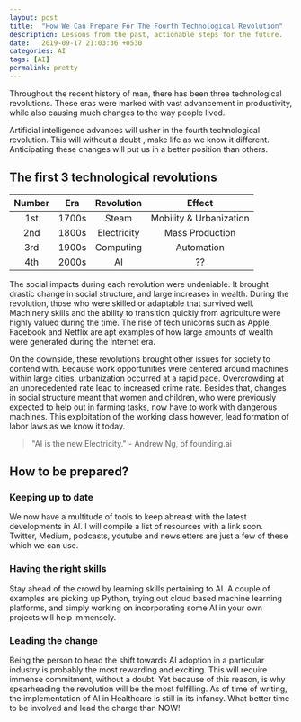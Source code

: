 ```yaml
---
layout: post
title:  "How We Can Prepare For The Fourth Technological Revolution"
description: Lessons from the past, actionable steps for the future.
date:   2019-09-17 21:03:36 +0530
categories: AI
tags: [AI]
permalink: pretty
---
```


Throughout the recent history of man, there has been three technological revolutions. These eras were marked with vast advancement in productivity, while also causing much changes to the way people lived.

Artificial intelligence advances will usher in the fourth technological revolution. This will without a doubt , make life as we know it different. Anticipating these changes will put us in a better position than others.

## The first 3 technological revolutions

Number | Era | Revolution | Effect
:---:|:---:|:---:|:---:
1st | 1700s | Steam | Mobility & Urbanization
2nd | 1800s | Electricity | Mass Production
3rd | 1900s | Computing | Automation
4th | 2000s | AI | ??

The social impacts during each revolution were undeniable. It brought drastic change in social structure, and large increases in wealth. During the revolution, those who were skilled or adaptable that survived well. Machinery skills and the ability to transition quickly from agriculture were highly valued during the time. The rise of tech unicorns such as Apple, Facebook and Netflix are apt examples of how large amounts of wealth were generated during the Internet era.

On the downside, these revolutions brought other issues for society to contend with. Because work opportunities were centered around machines within large cities, urbanization occurred at a rapid pace. Overcrowding at an unprecedented rate lead to increased crime rate. Besides that, changes in social structure meant that women and children, who were previously expected to help out in farming tasks, now have to work with dangerous machines. This exploitation of the working class however, lead formation of labor laws as we know it today.

>"AI is the new Electricity." - Andrew Ng, of founding.ai

## How to be prepared?

### Keeping up to date
We now have a multitude of tools to keep abreast with the latest developments in AI. I will compile a list of resources with a link soon. Twitter, Medium, podcasts, youtube and newsletters are just a few of these which we can use.

### Having the right skills
Stay ahead of the crowd by learning skills pertaining to AI. A couple of examples are picking up Python, trying out cloud based machine learning platforms, and simply working on incorporating some AI in your own projects will help immensely.

### Leading the change
Being the person to head the shift towards AI adoption in a particular industry is probably the most rewarding and exciting. This will require immense commitment, without a doubt. Yet because of this reason, is why spearheading the revolution will be the most fulfilling. As of time of writing, the implementation of AI in Healthcare is still in its infancy. What better time to be involved and lead the charge than NOW!

